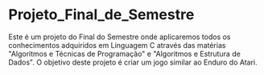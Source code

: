 # Projeto_Final_de_Semestre
Este é um projeto do Final do Semestre onde aplicaremos todos os conhecimentos adquiridos em Linguagem C através das matérias "Algoritmos e Técnicas de Programação" e "Algoritmos e Estrutura de Dados". O objetivo deste projeto é criar um jogo similar ao Enduro do Atari.
